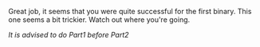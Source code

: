 Great job, it seems that you were quite successful for the first binary. This one seems a bit trickier. Watch out where you're going.

*It is advised to do Part1 before Part2*
